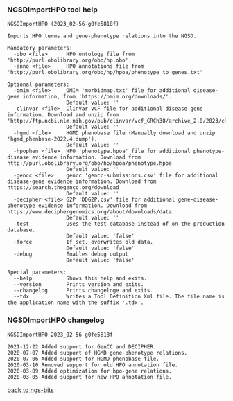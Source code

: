 ### NGSDImportHPO tool help
	NGSDImportHPO (2023_02-56-g0fe5818f)
	
	Imports HPO terms and gene-phenotype relations into the NGSD.
	
	Mandatory parameters:
	  -obo <file>      HPO ontology file from 'http://purl.obolibrary.org/obo/hp.obo'.
	  -anno <file>     HPO annotations file from 'http://purl.obolibrary.org/obo/hp/hpoa/phenotype_to_genes.txt'
	
	Optional parameters:
	  -omim <file>     OMIM 'morbidmap.txt' file for additional disease-gene information, from 'https://omim.org/downloads/'.
	                   Default value: ''
	  -clinvar <file>  ClinVar VCF file for additional disease-gene information. Download and unzip from 'http://ftp.ncbi.nlm.nih.gov/pub/clinvar/vcf_GRCh38/archive_2.0/2023/clinvar_20230311.vcf.gz'.
	                   Default value: ''
	  -hgmd <file>     HGMD phenobase file (Manually download and unzip 'hgmd_phenbase-2022.4.dump').
	                   Default value: ''
	  -hpophen <file>  HPO 'phenotype.hpoa' file for additional phenotype-disease evidence information. Download from http://purl.obolibrary.org/obo/hp/hpoa/phenotype.hpoa
	                   Default value: ''
	  -gencc <file>    gencc 'gencc-submissions.csv' file for additional disease-gene evidence information. Download from https://search.thegencc.org/download
	                   Default value: ''
	  -decipher <file> G2P 'DDG2P.csv' file for additional gene-disease-phenotype evidence information. Download from https://www.deciphergenomics.org/about/downloads/data
	                   Default value: ''
	  -test            Uses the test database instead of on the production database.
	                   Default value: 'false'
	  -force           If set, overwrites old data.
	                   Default value: 'false'
	  -debug           Enables debug output
	                   Default value: 'false'
	
	Special parameters:
	  --help           Shows this help and exits.
	  --version        Prints version and exits.
	  --changelog      Prints changeloge and exits.
	  --tdx            Writes a Tool Definition Xml file. The file name is the application name with the suffix '.tdx'.
	
### NGSDImportHPO changelog
	NGSDImportHPO 2023_02-56-g0fe5818f
	
	2021-12-22 Added support for GenCC and DECIPHER.
	2020-07-07 Added support of HGMD gene-phenotype relations.
	2020-07-06 Added support for HGMD phenobase file.
	2020-03-10 Removed support for old HPO annotation file.
	2020-03-09 Added optimization for hpo-gene relations.
	2020-03-05 Added support for new HPO annotation file.
[back to ngs-bits](https://github.com/imgag/ngs-bits)